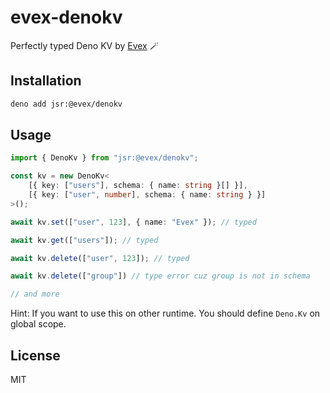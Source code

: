 # evex-denokv

Perfectly typed Deno KV by [Evex](https://evex.land) 🪄

## Installation

```bash
deno add jsr:@evex/denokv
```

## Usage

```ts
import { DenoKv } from "jsr:@evex/denokv";

const kv = new DenoKv<
    [{ key: ["users"], schema: { name: string }[] }],
    [{ key: ["user", number], schema: { name: string } }]
>();

await kv.set(["user", 123], { name: "Evex" }); // typed

await kv.get(["users"]); // typed

await kv.delete(["user", 123]); // typed

await kv.delete(["group"]) // type error cuz group is not in schema

// and more
```

Hint: 
    If you want to use this on other runtime.
    You should define `Deno.Kv`  on global scope.   

## License
MIT
